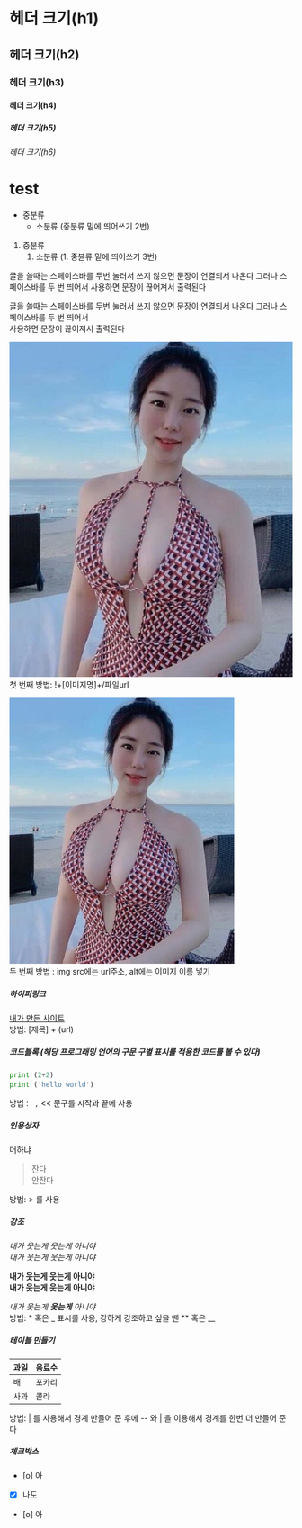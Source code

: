 # 헤더 크기(h1)
## 헤더 크기(h2)
### 헤더 크기(h3)
#### 헤더 크기(h4)
##### 헤더 크기(h5)
###### 헤더 크기(h6)

# test

* 중분류
  * 소분류 (중분류 밑에 띄어쓰기 2번)
 
 1. 중분류
    1. 소분류 (1. 중뷴류 밑에 띄어쓰기 3번)

글을 쓸때는
스페이스바를 두번 눌러서 쓰지 않으면 
문장이 연결되서 나온다 
그러나 스페이스바를 두 번 띄어서
사용하면 문장이 끊어져서 출력된다 

글을 쓸때는
스페이스바를 두번 눌러서 쓰지 않으면 
문장이 연결되서 나온다 
그러나 스페이스바를 두 번 띄어서   
사용하면 문장이 끊어져서 출력된다

![background2](/image/background2.jpg)  
첫 번째 방법: !+[이미지명]+/파일url

<a href="#"><img src="https://github.com/Jample93/test/blob/master/image/background2.jpg" width="400px" alt="background2"></a>  
두 번째 방법 : img src에는 url주소, alt에는 이미지 이름 넣기


##### 하이퍼링크
[내가 만든 사이트](https://jample--kihwankim.repl.co/)  
방법: [제목] + (url)  

##### 코드블록 (해당 프로그래밍 언어의 구문 구별 표시를 적용한 코드를 볼 수 있다)
``` python
print (2+2)
print ('hello world')
```
방법 : ``` ,``` <<  문구를 시작과 끝에 사용 

##### 인용상자

머하냐
>잔다  
>안잔다   

방법: > 를 사용

##### 강조

*내가 웃는게 웃는게 아니야*  
_내가 웃는게 웃는게 아니야_  
  
**내가 웃는게 웃는게 아니야**  
__내가 웃는게 웃는게 아니야__    
  
*내가 웃는게 **웃는게** 아니야*  
방법: * 혹은 _ 표시를 사용, 강하게 강조하고 싶을 땐 ** 혹은 __ 


##### 테이블 만들기

과일 | 음료수 
-|-
배 | 포카리
사과 | 콜라
  
  방법: | 를 사용해서 경계 만들어 준 후에  -- 와 | 을 이용해서 경계를 한번 더 만들어 준다 
  
##### 체크박스  

- [o]  아 
- [x]  나도   
- [o]  아 
